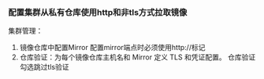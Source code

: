 ### 配置集群从私有仓库使用http和非tls方式拉取镜像

集群管理：
1. 镜像仓库中配置Mirror 配置mirror端点时必须使用http://标记
2. 仓库验证：为每个镜像仓库主机名和 Mirror 定义 TLS 和凭证配置。 仓库验证勾选跳过tls验证